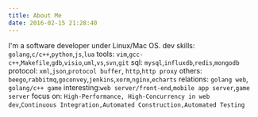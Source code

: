 ```yaml
---
title: About Me 
date: 2016-02-15 21:28:40
---
```

I'm a software developer under Linux/Mac OS.
dev skills: `golang`,`c/c++`,`python`,`js`,`lua`
tools: `vim`,`gcc-c++`,`Makefile`,`gdb`,`visio`,`uml`,`vs`,`svn`,`git`
sql: `mysql`,`influxdb`,`redis`,`mongodb`
protocol: `xml`,`json`,`protocol buffer`, `http`,`http proxy`
others: `beego`,`rabbitmq`,`goconvey`,`jenkins`,`xorm`,`nginx`,`echarts`
relations: `golang web`, `golang/c++ game`
interesting:`web server/front-end`,`mobile app server`,`game server`
focus on: `High-Performance, High-Concurrency in web dev`,`Continuous Integration,Automated Construction,Automated Testing`

